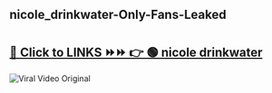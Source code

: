
 ## nicole_drinkwater-Only-Fans-Leaked

# <h2><a href="https://clipsfans.com/nicole_drinkwater&ref=git">🔗 Click to LINKS ⏩⏩ 👉 🟢 nicole drinkwater </a></h2>

<a href="https://clipsfans.com/nicole_drinkwater&ref=git" rel="nofollow" data-target="animated-image.originalLink"><img src="https://i.ibb.co.com/xMMVF88/686577567.gif" alt="Viral Video Original" style="max-width: 100%; display: inline-block;" data-target="animated-image.originalImage"></a>

